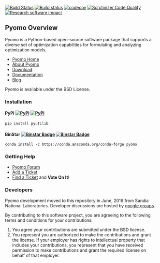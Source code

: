 [![Build Status](https://travis-ci.org/Pyomo/pyomo.svg?branch=master)](https://travis-ci.org/Pyomo/pyomo)
[![Build status](https://ci.appveyor.com/api/projects/status/km08tbkv05ik14n9?svg=true)](https://ci.appveyor.com/project/WilliamHart/pyomo)
[![codecov](https://codecov.io/gh/Pyomo/pyomo/branch/master/graph/badge.svg)](https://codecov.io/gh/Pyomo/pyomo)
[![Scrutinizer Code Quality](https://scrutinizer-ci.com/g/Pyomo/pyomo/badges/quality-score.png?b=master)](https://scrutinizer-ci.com/g/Pyomo/pyomo/?branch=master)
[![Research software impact](http://depsy.org/api/package/pypi/Pyomo/badge.svg)](http://depsy.org/package/python/Pyomo)

## Pyomo Overview

Pyomo is a Python-based open-source software package that supports a diverse set of optimization capabilities for formulating and analyzing optimization models.

* [Pyomo Home](http://www.pyomo.org)
* [About Pyomo](http://www.pyomo.org/about)
* [Download](http://www.pyomo.org/installation/)
* [Documentation](http://www.pyomo.org/documentation/)
* [Blog](http://www.pyomo.org/blog/)

Pyomo is available under the BSD License.

### Installation

#### PyPI [![PyPI](https://img.shields.io/pypi/v/pyomo.svg?maxAge=2592000)]() [![PyPI](https://img.shields.io/pypi/dm/pyomo.svg?maxAge=2592000)]()

    pip install pyutilib
    
#### BinStar [![Binstar Badge](https://anaconda.org/conda-forge/pyomo/badges/version.svg)](https://anaconda.org/conda-forge/pyomo) [![Binstar Badge](https://anaconda.org/conda-forge/pyomo/badges/downloads.svg)](https://anaconda.org/conda-forge/pyomo)

    conda install -c https://conda.anaconda.org/conda-forge pyomo

### Getting Help

* [Pyomo Forum](https://groups.google.com/forum/?hl=en#!forum/pyomo-forum)
* [Add a Ticket](https://github.com/Pyomo/pyomo/issues/new)
* [Find a Ticket](https://github.com/Pyomo/pyomo/issues) and **Vote On It**!

### Developers

Pyomo development moved to this repository in June, 2016 from
Sandia National Laboratories. Developer discussions are hosted by [google groups](https://groups.google.com/forum/#!forum/pyomo-developers).

By contributing to this software project, you are agreeing to the following terms and conditions for your contributions:

1. You agree your contributions are submitted under the BSD license. 
2. You represent you are authorized to make the contributions and grant the license. If your employer has rights to intellectual property that includes your contributions, you represent that you have received permission to make contributions and grant the required license on behalf of that employer. 
